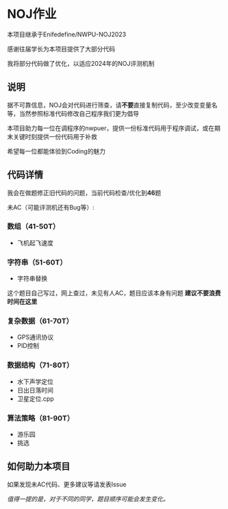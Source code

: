 # NOJ作业

本项目继承于Enifedefine/NWPU-NOJ2023

感谢往届学长为本项目提供了大部分代码

我将部分代码做了优化，以适应2024年的NOJ评测机制

## 说明
据不可靠信息，NOJ会对代码进行筛查，请**不要**直接复制代码，至少改变变量名等，当然参照标准代码修改自己程序我们更为倡导

本项目助力每一位在调程序的nwpuer，提供一份标准代码用于程序调试，或在期末关键时刻提供一份代码用于补救

希望每一位都能体验到Coding的魅力

## 代码详情

我会在做题修正旧代码的问题，当前代码检查/优化到**46**题

未AC（可能评测机还有Bug等）:

### 数组（41-50T）
- 飞机起飞速度

### 字符串（51-60T）
- 字符串替换

这个题目自己写过，网上查过，未见有人AC，题目应该本身有问题
**建议不要浪费时间在这里**
### 复杂数据（61-70T）
- GPS通讯协议
- PID控制
### 数据结构（71-80T）
- 水下声学定位
- 日出日落时间
- 卫星定位.cpp
### 算法策略（81-90T）
- 游乐园
- 挑选

## 如何助力本项目
如果发现未AC代码、更多建议等请发表Issue

*值得一提的是，对于不同的同学，题目顺序可能会发生变化。*
